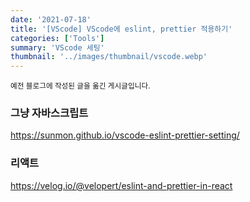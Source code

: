 ```yaml
---
date: '2021-07-18'
title: '[VScode] VScode에 eslint, prettier 적용하기'
categories: ['Tools']
summary: 'VScode 세팅'
thumbnail: '../images/thumbnail/vscode.webp'
---
```


<small>예전 블로그에 작성된 글을 옮긴 게시글입니다.</small>

### 그냥 자바스크립트

<https://sunmon.github.io/vscode-eslint-prettier-setting/>

### 리액트

<https://velog.io/@velopert/eslint-and-prettier-in-react>

